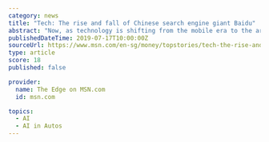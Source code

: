 ```yaml
---
category: news
title: "Tech: The rise and fall of Chinese search engine giant Baidu"
abstract: "Now, as technology is shifting from the mobile era to the artificial intelligence (AI) era ... Li is hoping that his bets on AI and driverless cars and cloud infrastructure will eventually bear fruit."
publishedDateTime: 2019-07-17T10:00:00Z
sourceUrl: https://www.msn.com/en-sg/money/topstories/tech-the-rise-and-fall-of-chinese-search-engine-giant-baidu/ar-AAEsfvP?li=BBr8YXL
type: article
score: 18
published: false

provider:
  name: The Edge on MSN.com
  id: msn.com

topics:
  - AI
  - AI in Autos
---
```

